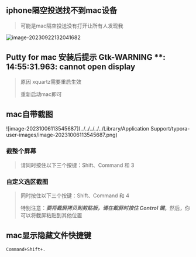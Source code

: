 ## iphone隔空投送找不到mac设备

> 可能是mac隔空投送没有打开让所有人发现我

![image-20230922132041682](https://s2.loli.net/2023/09/22/7dBGCAtD3ZVvy9f.png)





## Putty for mac 安装后提示 Gtk-WARNING **: 14:55:31.963: cannot open display

> 原因 xquartz需要重启生效 
>
> 重新启动mac即可

## mac自带截图

![image-20231006113545687](../../../../../Library/Application Support/typora-user-images/image-20231006113545687.png)

### 截整个屏幕

> 请同时按住以下三个按键：Shift、Command 和 3

### 自定义选区截图

> 同时按住以下三个按键：Shift、Command 和 4
>
> 特别注意：***要将截屏拷贝到剪贴板，请在截屏时按住 Control 键***。然后，你可以将截屏粘贴到其他位置





## mac显示隐藏文件快捷键

```
Command+Shift+.

```

